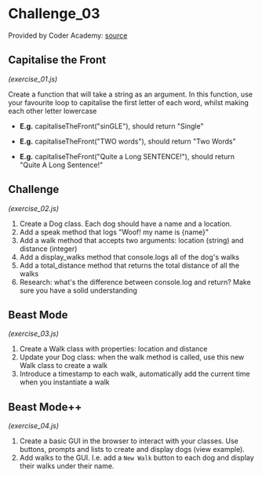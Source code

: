 # Challenge_03

Provided by Coder Academy: [source](https://coderacademyedu.github.io/resources/afternoon_challenge_most_watched_movies.html)

## Capitalise the Front
*(exercise_01.js)*

Create a function that will take a string as an argument. In this function, use your favourite loop to capitalise the first letter of each word, whilst making each other letter lowercase

* **E.g.** capitaliseTheFront("sinGLE"), should return "Single"

* **E.g.** capitaliseTheFront("TWO words"), should return "Two Words"

* **E.g.** capitaliseTheFront("Quite a Long SENTENCE!"), should return "Quite A Long Sentence!"

## Challenge
*(exercise_02.js)*

1. Create a Dog class. Each dog should have a name and a location.
2. Add a speak method that logs "Woof! my name is {name}"
3. Add a walk method that accepts two arguments: location (string) and distance (integer)
4. Add a display_walks method that console.logs all of the dog's walks
5. Add a total_distance method that returns the total distance of all the walks
6. Research: what's the difference between console.log and return? Make sure you have a solid understanding

## Beast Mode
*(exercise_03.js)*
1. Create a Walk class with properties: location and distance
2. Update your Dog class: when the walk method is called, use this new Walk class to create a walk
3. Introduce a timestamp to each walk, automatically add the current time when you instantiate a walk

## Beast Mode++
*(exercise_04.js)*
1. Create a basic GUI in the browser to interact with your classes. Use buttons, prompts and lists to create and display dogs (view example).
2. Add walks to the GUI. I.e. add a `New Walk` button to each dog and display their walks under their name.